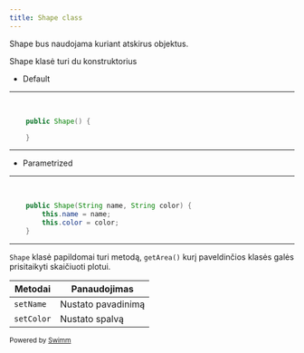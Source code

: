 ```yaml
---
title: Shape class
---
```

Shape bus naudojama kuriant atskirus objektus.

Shape klasė turi du konstruktorius

- Default

<SwmSnippet path="/src/main/java/lt/test/webtest/Shape.java" line="23">

---

&nbsp;

```java
    public Shape() {

    }
```

---

</SwmSnippet>

- Parametrized

<SwmSnippet path="/src/main/java/lt/test/webtest/Shape.java" line="26">

---

&nbsp;

```java
    public Shape(String name, String color) {
        this.name = name;
        this.color = color;
    }
```

---

</SwmSnippet>

<SwmToken path="/src/main/java/lt/test/webtest/Shape.java" pos="3:4:4" line-data="public class Shape {">`Shape`</SwmToken> klasė papildomai turi metodą, <SwmToken path="/src/main/java/lt/test/webtest/Shape.java" pos="31:5:7" line-data="    public void getArea(){">`getArea()`</SwmToken> kurį paveldinčios klasės galės prisitaikyti skaičiuoti plotui.

| Metodai                                                                                                                                            | Panaudojimas       |
| -------------------------------------------------------------------------------------------------------------------------------------------------- | ------------------ |
| <SwmToken path="/src/main/java/lt/test/webtest/Shape.java" pos="11:5:5" line-data="    public void setName(String name) {">`setName`</SwmToken>    | Nustato pavadinimą |
| <SwmToken path="/src/main/java/lt/test/webtest/Shape.java" pos="19:5:5" line-data="    public void setColor(String color) {">`setColor`</SwmToken> | Nustato spalvą     |

<SwmMeta version="3.0.0" repo-id="Z2l0aHViJTNBJTNBc3dpbW1UZXN0JTNBJTNBU2FydW5hc01lZGVpa2lz" repo-name="swimmTest"><sup>Powered by [Swimm](https://app.swimm.io/)</sup></SwmMeta>
